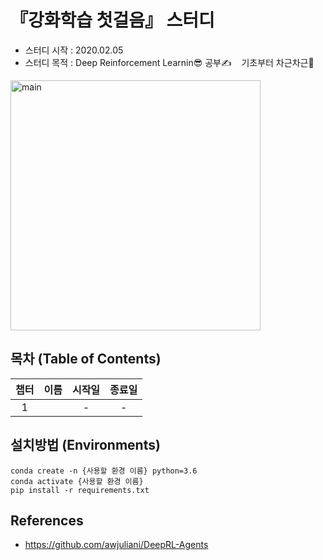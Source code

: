 
# 『강화학습 첫걸음』 스터디
- 스터디 시작 : 2020.02.05
- 스터디 목적 : Deep Reinforcement Learnin😎 공부✍️ &nbsp;&nbsp; 기초부터 차근차근😤

<img width="400" alt="main" src="https://user-images.githubusercontent.com/21326503/106993228-9cad1200-67bd-11eb-8c8b-e34c9bda5572.jpg">

## 목차 (Table of Contents)
|챕터|이름|시작일|종료일|
|:---:|:---|:---:|:---:|
|1|[]()|-|-|


## 설치방법 (Environments)
```
conda create -n {사용할 환경 이름} python=3.6
conda activate {사용할 환경 이름}
pip install -r requirements.txt
```
## References
- https://github.com/awjuliani/DeepRL-Agents

